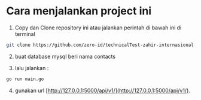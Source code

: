 # Cara menjalankan project ini

1. Copy dan Clone repository ini atau jalankan perintah di bawah ini di terminal

```bash
git clone https://github.com/zero-id/technicalTest-zahir-internasional.git
```

2. buat database mysql beri nama contacts

3. lalu jalankan :

```bash
go run main.go
```

4. gunakan url
   [http://127.0.0.1:5000/api/v1/](http://127.0.0.1:5000/api/v1/).
